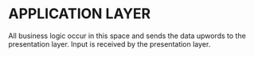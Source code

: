 # APPLICATION LAYER
All business logic occur in this space and sends the data upwords to the presentation layer.
Input is received by the presentation layer.